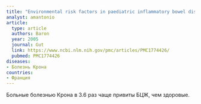 ```yaml
---
title: "Environmental risk factors in paediatric inflammatory bowel diseases: a population based case control study"
analyst: amantonio
article:
  type: article
  authors: Baron
  year: 2005
  journal: Gut
  link: https://www.ncbi.nlm.nih.gov/pmc/articles/PMC1774426/
  pubmed: PMC1774426
diseases:
- Болезнь Крона
countries:
- Франция
---
```


Больные болезнью Крона в 3.6 раз чаще привиты БЦЖ, чем здоровые.
